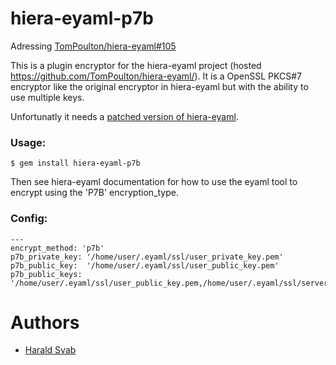 hiera-eyaml-p7b
===============

Adressing [TomPoulton/hiera-eyaml#105](https://github.com/TomPoulton/hiera-eyaml/issues/105)

This is a plugin encryptor for the hiera-eyaml project (hosted https://github.com/TomPoulton/hiera-eyaml/).
It is a OpenSSL PKCS#7 encryptor like the original encryptor in hiera-eyaml but with the ability to use multiple keys.

Unfortunatly it needs a [patched version of hiera-eyaml](https://github.com/h-svab/hiera-eyaml/commit/1984a3fb01ee3ef30a11c8312e3bcc97973d3a35).

### Usage:

```
$ gem install hiera-eyaml-p7b
```

Then see hiera-eyaml documentation for how to use the eyaml tool to encrypt using the 'P7B' encryption_type.

### Config:
```
---
encrypt_method: 'p7b'
p7b_private_key: '/home/user/.eyaml/ssl/user_private_key.pem'
p7b_public_key:  '/home/user/.eyaml/ssl/user_public_key.pem'
p7b_public_keys: '/home/user/.eyaml/ssl/user_public_key.pem,/home/user/.eyaml/ssl/server_public_key.pem'
```

Authors
=======

- [Harald Svab](https://github.com/h-svab)

